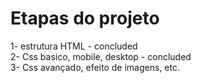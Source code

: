 # Etapas do projeto

1- estrutura HTML - concluded <br/>
2- Css basico, mobile, desktop - concluded <br/>
3- Css avançado, efeito de imagens, etc.
